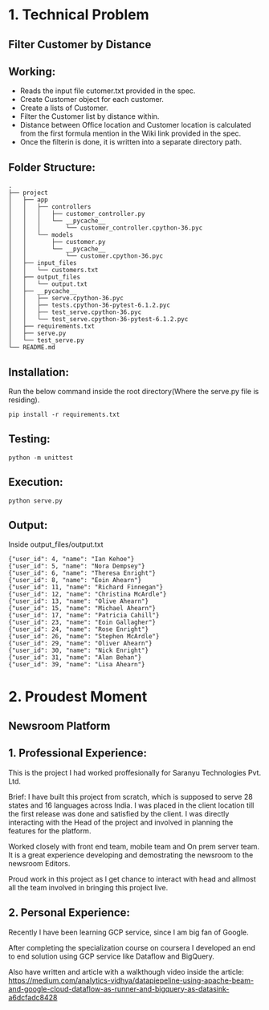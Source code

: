 # 1. Technical Problem
## Filter Customer by Distance

## Working:
- Reads the input file cutomer.txt provided in the spec.
- Create Customer object for each customer.
- Create a lists of Customer.
- Filter the Customer list by distance within.
- Distance between Office location and Customer location is calculated from the first formula mention in the Wiki link provided in the spec.
- Once the filterin is done, it is written into a separate directory path.


## Folder Structure:
```
.
├── project
│   ├── app
│   │   ├── controllers
│   │   │   ├── customer_controller.py
│   │   │   └── __pycache__
│   │   │       └── customer_controller.cpython-36.pyc
│   │   └── models
│   │       ├── customer.py
│   │       └── __pycache__
│   │           └── customer.cpython-36.pyc
│   ├── input_files
│   │   └── customers.txt
│   ├── output_files
│   │   └── output.txt
│   ├── __pycache__
│   │   ├── serve.cpython-36.pyc
│   │   ├── tests.cpython-36-pytest-6.1.2.pyc
│   │   ├── test_serve.cpython-36.pyc
│   │   └── test_serve.cpython-36-pytest-6.1.2.pyc
│   ├── requirements.txt
│   ├── serve.py
│   └── test_serve.py
└── README.md

```

## Installation:
Run the below command inside the root directory(Where the serve.py file is residing).
```
pip install -r requirements.txt
```

## Testing:
```
python -m unittest
```

## Execution:
```
python serve.py
```

## Output:
Inside output_files/output.txt
```
{"user_id": 4, "name": "Ian Kehoe"}
{"user_id": 5, "name": "Nora Dempsey"}
{"user_id": 6, "name": "Theresa Enright"}
{"user_id": 8, "name": "Eoin Ahearn"}
{"user_id": 11, "name": "Richard Finnegan"}
{"user_id": 12, "name": "Christina McArdle"}
{"user_id": 13, "name": "Olive Ahearn"}
{"user_id": 15, "name": "Michael Ahearn"}
{"user_id": 17, "name": "Patricia Cahill"}
{"user_id": 23, "name": "Eoin Gallagher"}
{"user_id": 24, "name": "Rose Enright"}
{"user_id": 26, "name": "Stephen McArdle"}
{"user_id": 29, "name": "Oliver Ahearn"}
{"user_id": 30, "name": "Nick Enright"}
{"user_id": 31, "name": "Alan Behan"}
{"user_id": 39, "name": "Lisa Ahearn"}
```



# 2. Proudest Moment

## Newsroom Platform

## 1. Professional Experience:
This is the project I had worked proffesionally for Saranyu Technologies Pvt. Ltd.
 
Brief:
I have built this project from scratch, which is supposed to serve 28 states and 16 languages across India. I was placed in the client location till the first release was done and satisfied by the client. I was directly interacting with the Head of the project and involved in planning the features for the platform.

Worked closely with front end team, mobile team and On prem server team. It is a great experience developing and demostrating the newsroom to the newsroom Editors.

Proud work in this project as I get chance to interact with head and allmost all the team involved in bringing this project live.

## 2. Personal Experience:
Recently I have been learning GCP service, since I am big fan of Google. 

After completing the specialization course on coursera I developed an end to end solution using GCP service like Dataflow and BigQuery.

Also have written and article with a walkthough video inside the article:
https://medium.com/analytics-vidhya/datapiepeline-using-apache-beam-and-google-cloud-dataflow-as-runner-and-bigquery-as-datasink-a6dcfadc8428

